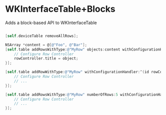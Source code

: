 WKInterfaceTable+Blocks
=======================

Adds a block-based API to WKInterfaceTable 

```objective-c

[self.deviceTable removeAllRows];

NSArray *content = @[@"Foo", @"Bar"];
[self.table addRowsWithType:@"MyRow" objects:content withConfigurationHandler:^(DeviceRow *rowController, id object) {
	// Configure Row Controller
	rowController.title = object;
}];

[self.table addRowWithType:@"MyRow" withConfigurationHandler:^(id rowController) {
	// Configure Row Controller
	// ...
}];

[self.table addRowsWithType:@"MyRow" numberOfRows:5 withConfigurationHandler:^(id rowController, NSUInteger index) {
	// Configure Row Controller
	// ...
}];


```
